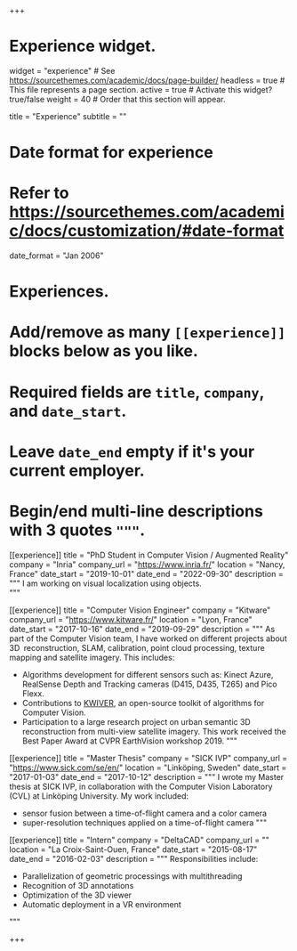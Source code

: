 +++
# Experience widget.
widget = "experience"  # See https://sourcethemes.com/academic/docs/page-builder/
headless = true  # This file represents a page section.
active = true  # Activate this widget? true/false
weight = 40  # Order that this section will appear.

title = "Experience"
subtitle = ""

# Date format for experience
#   Refer to https://sourcethemes.com/academic/docs/customization/#date-format
date_format = "Jan 2006"

# Experiences.
#   Add/remove as many `[[experience]]` blocks below as you like.
#   Required fields are `title`, `company`, and `date_start`.
#   Leave `date_end` empty if it's your current employer.
#   Begin/end multi-line descriptions with 3 quotes `"""`.


[[experience]]
  title = "PhD Student in Computer Vision / Augmented Reality"
  company = "Inria"
  company_url = "https://www.inria.fr/"
  location = "Nancy, France"
  date_start = "2019-10-01"
  date_end = "2022-09-30"
  description = """
  I am working on visual localization using objects.  
  """


[[experience]]
  title = "Computer Vision Engineer"
  company = "Kitware"
  company_url = "https://www.kitware.fr/"
  location = "Lyon, France"
  date_start = "2017-10-16"
  date_end = "2019-09-29"
  description = """
  As part of the Computer Vision team, I have worked on different projects about 3D<code>&nbsp;</code>reconstruction, SLAM, calibration, point cloud processing, texture mapping and satellite imagery. This includes:
  * Algorithms development for different sensors such as: Kinect Azure, RealSense Depth and Tracking cameras (D415, D435, T265) and Pico Flexx.
  * Contributions to [KWIVER](https://github.com/Kitware/kwiver), an open-source toolkit of algorithms for Computer Vision.
  * Participation to a large research project on urban semantic 3D reconstruction from multi-view satellite imagery. This work received the Best Paper Award at CVPR EarthVision workshop 2019.
  """



[[experience]]
  title = "Master Thesis"
  company = "SICK IVP"
  company_url = "https://www.sick.com/se/en/"
  location = "Linköping, Sweden"
  date_start = "2017-01-03"
  date_end = "2017-10-12"
  description = """
  I wrote my Master thesis at SICK IVP, in collaboration with the Computer Vision Laboratory (CVL) at Linköping University. 
  My work included:
  * sensor fusion between a time-of-flight camera and a color camera
  * super-resolution techniques applied on a time-of-flight camera
  """

[[experience]]
  title = "Intern"
  company = "DeltaCAD"
  company_url = ""
  location = "La Croix-Saint-Ouen, France"
  date_start = "2015-08-17"
  date_end = "2016-02-03"
  description = """
  Responsibilities include:

  * Parallelization of geometric processings with multithreading
  * Recognition of 3D annotations
  * Optimization of the 3D viewer
  * Automatic deployment in a VR environment

  """

+++

